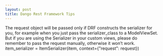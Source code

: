 ```yaml
---
layout: post
title: Dango Rest Framework Tips
---
```


The request object will be passed only if DRF constructs the serializer for you, for example when you just pass the serializer_class to a ModelViewSet. But if you are using the Serializer in your custom views, please do remember to pass the request manually, otherwise it won’t work.
item_serializer = ItemSerializer(item, context={"request": request})
